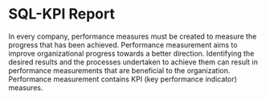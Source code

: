 # SQL-KPI Report

In every company, performance measures must be created to measure the progress that has been achieved. Performance measurement aims to improve organizational progress towards a better direction. Identifying the desired results and the processes undertaken to achieve them can result in performance measurements that are beneficial to the organization. Performance measurement contains KPI (key performance indicator) measures. 
